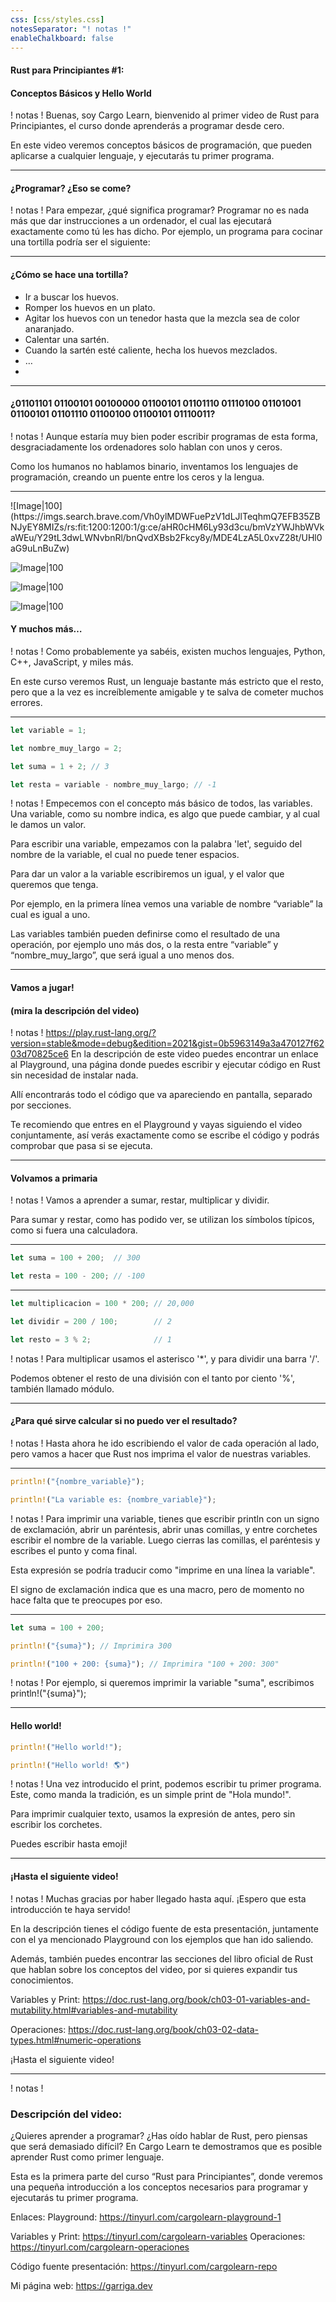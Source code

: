 ```yaml
---
css: [css/styles.css]
notesSeparator: "! notas !"
enableChalkboard: false
---
```


#### Rust para Principiantes #1:
#### Conceptos Básicos y Hello World
! notas !
Buenas, soy Cargo Learn, bienvenido al primer video de Rust para Principiantes, el curso donde aprenderás a programar desde cero.

En este video veremos conceptos básicos de programación, que pueden aplicarse a cualquier lenguaje, y ejecutarás tu primer programa.

---

#### ¿Programar? ¿Eso se come?

! notas !
Para empezar, ¿qué significa programar?
Programar no es nada más que dar instrucciones a un ordenador, el cual las ejecutará exactamente como tú les has dicho.
Por ejemplo, un programa para cocinar una tortilla podría ser el siguiente:

---

#### ¿Cómo se hace una tortilla?
- Ir a buscar los huevos.
- Romper los huevos en un plato.
- Agitar los huevos con un tenedor hasta que la mezcla sea de color anaranjado.
- Calentar una sartén.
- Cuando la sartén esté caliente, hecha los huevos mezclados.
- …
- 
---

#### ¿01101101 01100101 00100000 01100101 01101110 01110100 01101001 01100101 01101110 01100100 01100101 01110011?

! notas !
Aunque estaría muy bien poder escribir programas de esta forma, desgraciadamente los ordenadores solo hablan con unos y ceros.

Como los humanos no hablamos binario, inventamos los lenguajes de programación, creando un puente entre los ceros y la lengua.

---
<grid flow="row">
![Image|100](https://imgs.search.brave.com/Vh0ylMDWFuePzV1dLJlTeqhmQ7EFB35ZBNJyEY8MIZs/rs:fit:1200:1200:1/g:ce/aHR0cHM6Ly93d3cu/bmVzYWJhbWVkaWEu/Y29tL3dwLWNvbnRl/bnQvdXBsb2Fkcy8y/MDE4LzA5L0xvZ28t/UHl0aG9uLnBuZw)

![Image|100](https://imgs.search.brave.com/Y0LxHhGMXq5x9ko5nm5-FJ08RZtf9MQkJPuOMyp46-0/rs:fit:1200:1200:1/g:ce/aHR0cHM6Ly91emJl/a2RldnMudXovbWVk/aWEvdHV0b3JpYWxz/L2NwcF91emJla2Rl/dnMucG5n)

![Image|100](https://imgs.search.brave.com/SnF6Oe8Q_va-vv7IQV60dbirM5lFMCabEHYNSYrdZ3I/rs:fit:1200:1200:1/g:ce/aHR0cHM6Ly9sb2dv/cy1kb3dubG9hZC5j/b20vd3AtY29udGVu/dC91cGxvYWRzLzIw/MTkvMDEvSmF2YVNj/cmlwdF9Mb2dvLnBu/Zw)

![Image|100](https://raw.githubusercontent.com/LyonSyonII/Rust-para-Principiantes/main/rust-logo.svg) <!-- element class="white_border" -->
</grid>

#### Y muchos más…

! notas !
Como probablemente ya sabéis, existen muchos lenguajes, Python, C++, JavaScript, y miles más.

En este curso veremos Rust, un lenguaje bastante más estricto que el resto, pero que a la vez es increíblemente amigable y te salva de cometer muchos errores.

---

```rust
let variable = 1;

let nombre_muy_largo = 2;

let suma = 1 + 2; // 3

let resta = variable - nombre_muy_largo; // -1
```

! notas !
Empecemos con el concepto más básico de todos, las variables.
Una variable, como su nombre indica, es algo que puede cambiar, y al cual le damos un valor.

Para escribir una variable, empezamos con la palabra 'let', seguido del nombre de la variable, el cual no puede tener espacios.

Para dar un valor a la variable escribiremos un igual, y el valor que queremos que tenga.

Por ejemplo, en la primera línea vemos una variable de nombre “variable” la cual es igual a uno.

Las variables también pueden definirse como el resultado de una operación, por ejemplo uno más dos, o la resta entre “variable” y “nombre_muy_largo”, que será igual a uno menos dos.

---

#### Vamos a jugar!
#### (mira la descripción del video)

! notas !
https://play.rust-lang.org/?version=stable&mode=debug&edition=2021&gist=0b5963149a3a470127f6203d70825ce6
En la descripción de este video puedes encontrar un enlace al Playground, una página donde puedes escribir y ejecutar código en Rust sin necesidad de instalar nada.

Allí encontrarás todo el código que va apareciendo en pantalla, separado por secciones.

Te recomiendo que entres en el Playground y vayas siguiendo el video conjuntamente, así verás exactamente como se escribe el código y podrás comprobar que pasa si se ejecuta.

---

#### Volvamos a primaria

! notas !
Vamos a aprender a sumar, restar, multiplicar y dividir.

Para sumar y restar, como has podido ver, se utilizan los símbolos típicos, como si fuera una calculadora.

---

```rust
let suma = 100 + 200;  // 300

let resta = 100 - 200; // -100
```

---

```rust
let multiplicacion = 100 * 200; // 20,000

let dividir = 200 / 100;        // 2

let resto = 3 % 2;              // 1
```
! notas !
Para multiplicar usamos el asterisco '*', y para dividir una barra '/'.

Podemos obtener el resto de una división con el tanto por ciento '%', también llamado módulo.

---

#### ¿Para qué sirve calcular si no puedo ver el resultado?

! notas !
Hasta ahora he ido escribiendo el valor de cada operación al lado, pero vamos a hacer que Rust nos imprima el valor de nuestras variables.

---

```rust
println!("{nombre_variable}");

println!("La variable es: {nombre_variable}");
```

! notas !
Para imprimir una variable, tienes que escribir println con un signo de exclamación, abrir un paréntesis, abrir unas comillas, y entre corchetes escribir el nombre de la variable.
Luego cierras las comillas, el paréntesis y escribes el punto y coma final.

Esta expresión se podría traducir como "imprime en una línea la variable".

El signo de exclamación indica que es una macro, pero de momento no hace falta que te preocupes por eso.

---

```rust
let suma = 100 + 200;

println!("{suma}"); // Imprimira 300

println!("100 + 200: {suma}"); // Imprimira "100 + 200: 300"
```

! notas !
Por ejemplo, si queremos imprimir la variable "suma", escribimos println!("{suma}");

---
#### Hello world!

```rust
println!("Hello world!");

println!("Hello world! 🌎")
```

! notas !
Una vez introducido el print, podemos escribir tu primer programa.
Este, como manda la tradición, es un simple print de "Hola mundo!".

Para imprimir cualquier texto, usamos la expresión de antes, pero sin escribir los corchetes.

Puedes escribir hasta emoji!

---

#### ¡Hasta el siguiente video!

! notas !
Muchas gracias por haber llegado hasta aquí. ¡Espero que esta introducción te haya servido!

En la descripción tienes el código fuente de esta presentación, juntamente con el ya mencionado Playground con los ejemplos que han ido saliendo.

Además, también puedes encontrar las secciones del libro oficial de Rust que hablan sobre los conceptos del video, por si quieres expandir tus conocimientos.

Variables y Print: https://doc.rust-lang.org/book/ch03-01-variables-and-mutability.html#variables-and-mutability

Operaciones: https://doc.rust-lang.org/book/ch03-02-data-types.html#numeric-operations

¡Hasta el siguiente video!

---

! notas !

### Descripción del video:
¿Quieres aprender a programar? 
¿Has oído hablar de Rust, pero piensas que será demasiado difícil? 
En Cargo Learn te demostramos que es posible aprender Rust como primer lenguaje. 

Esta es la primera parte del curso “Rust para Principiantes”, donde veremos una pequeña introducción a los conceptos necesarios para programar y ejecutarás tu primer programa.

Enlaces: 
Playground: https://tinyurl.com/cargolearn-playground-1

Variables y Print: https://tinyurl.com/cargolearn-variables
Operaciones: https://tinyurl.com/cargolearn-operaciones

Código fuente presentación: https://tinyurl.com/cargolearn-repo

Mi página web: https://garriga.dev